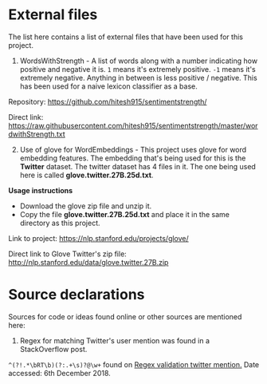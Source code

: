 # External files

The list here contains a list of external files that have been used for this project.

1) WordsWithStrength - A list of words along with a number indicating how positive and negative it is. 
```1``` means it's extremely positive. ```-1``` means it's extremely negative. Anything in between is less positive / negative.
This has been used for a naive lexicon classifier as a base.

Repository: https://github.com/hitesh915/sentimentstrength/

Direct link: https://raw.githubusercontent.com/hitesh915/sentimentstrength/master/wordwithStrength.txt

2) Use of glove for WordEmbeddings - This project uses glove for word embedding features. The embedding that's being used for this is the **Twitter** dataset.
The twitter dataset has 4 files in it. The one being used here is called **glove.twitter.27B.25d.txt**. 

**Usage instructions**
 - Download the glove zip file and unzip it. 
 - Copy the file **glove.twitter.27B.25d.txt** and place it in the same directory as this project. 

Link to project: https://nlp.stanford.edu/projects/glove/

Direct link to Glove Twitter's zip file: http://nlp.stanford.edu/data/glove.twitter.27B.zip


# Source declarations

Sources for code or ideas found online or other sources are mentioned here:

1) Regex for matching Twitter's user mention was found in a StackOverflow post. 

```^(?!.*\bRT\b)(?:.+\s)?@\w+``` found on [Regex validation twitter mention.](https://stackoverflow.com/questions/7150652/regex-valid-twitter-mention) Date accessed: 6th December 2018.